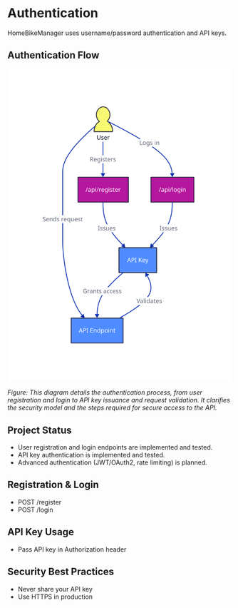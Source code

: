 # Authentication

HomeBikeManager uses username/password authentication and API keys.

## Authentication Flow
![Authentication Flow](diagrams/auth_flow.svg)

*Figure: This diagram details the authentication process, from user registration and login to API key issuance and request validation. It clarifies the security model and the steps required for secure access to the API.*

## Project Status
- User registration and login endpoints are implemented and tested.
- API key authentication is implemented and tested.
- Advanced authentication (JWT/OAuth2, rate limiting) is planned.

## Registration & Login
- POST /register
- POST /login

## API Key Usage
- Pass API key in Authorization header

## Security Best Practices
- Never share your API key
- Use HTTPS in production
